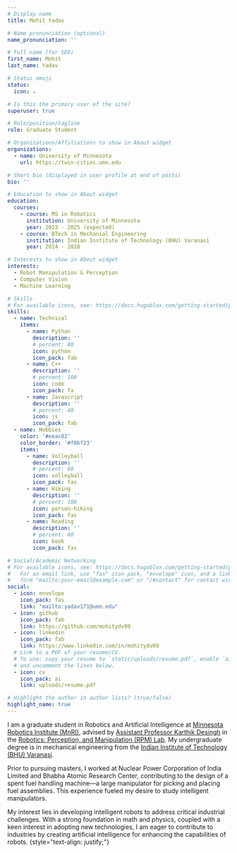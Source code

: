 ```yaml
---
# Display name
title: Mohit Yadav

# Name pronunciation (optional)
name_pronunciation: ''

# Full name (for SEO)
first_name: Mohit
last_name: Yadav

# Status emoji
status:
  icon: ☕️

# Is this the primary user of the site?
superuser: true

# Role/position/tagline
role: Graduate Student

# Organizations/Affiliations to show in About widget
organizations:
  - name: University of Minnesota
    url: https://twin-cities.umn.edu

# Short bio (displayed in user profile at end of posts)
bio: ''

# Education to show in About widget
education:
  courses:
    - course: MS in Robotics
      institution: University of Minnesota
      year: 2023 - 2025 (expected)
    - course: BTech in Mechanial Engineering
      institution: Indian Institute of Technology (BHU) Varanasi
      year: 2014 - 2018

# Interests to show in About widget
interests:
  - Robot Manipulation & Perception
  - Computer Vision
  - Machine Learning

# Skills
# For available icons, see: https://docs.hugoblox.com/getting-started/page-builder/#icons
skills:
  - name: Technical
    items:
      - name: Python
        description: ''
        # percent: 80
        icon: python
        icon_pack: fab
      - name: C++
        description: ''
        # percent: 100
        icon: code
        icon_pack: fa
      - name: Javascript
        description: ''
        # percent: 40
        icon: js
        icon_pack: fab
  - name: Hobbies
    color: '#eeac02'
    color_border: '#f0bf23'
    items:
      - name: Volleyball
        description: ''
        # percent: 60
        icon: volleyball
        icon_pack: fas
      - name: Hiking
        description: ''
        # percent: 100
        icon: person-hiking
        icon_pack: fas
      - name: Reading
        description: ''
        # percent: 80
        icon: book
        icon_pack: fas

# Social/Academic Networking
# For available icons, see: https://docs.hugoblox.com/getting-started/page-builder/#icons
#   For an email link, use "fas" icon pack, "envelope" icon, and a link in the
#   form "mailto:your-email@example.com" or "/#contact" for contact widget.
social:
  - icon: envelope
    icon_pack: fas
    link: "mailto:yadav171@umn.edu"
  - icon: github
    icon_pack: fab
    link: https://github.com/mohitydv09
  - icon: linkedin
    icon_pack: fab
    link: https://www.linkedin.com/in/mohitydv09
  # Link to a PDF of your resume/CV.
  # To use: copy your resume to `static/uploads/resume.pdf`, enable `ai` icons in `params.yaml`,
  # and uncomment the lines below.
  - icon: cv
    icon_pack: ai
    link: uploads/resume.pdf

# Highlight the author in author lists? (true/false)
highlight_name: true
---
```


I am a graduate student in Robotics and Artificial Intelligence at [Minnesota Robotics Institute (MnRI)](https://cse.umn.edu/mnri), advised by [Assistant Professor Karthik Desingh](https://karthikdesingh.com) in the [Robotics: Perception, and Manipulation (RPM) Lab](https://rpm-lab.github.io). My undergraduate degree is in mechanical engineering from the [Indian Institute of Technology (BHU) Varanasi](https://iitbhu.ac.in).

Prior to pursuing masters, I worked at Nuclear Power Corporation of India Limited and Bhabha Atomic Research Center, contributing to the design of a spent fuel handling machine—a large manipulator for picking and placing fuel assemblies. This experience fueled my desire to study intelligent manipulators.

My interest lies in developing intelligent robots to address critical industrial challenges. With a strong foundation in math and physics, coupled with a keen interest in adopting new technologies, I am eager to contribute to industries by creating artificial intelligence for enhancing the capabilities of robots.
{style="text-align: justify;"}
